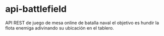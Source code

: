 # api-battlefield
API REST de juego de mesa online de batalla naval el objetivo es hundir la flota enemiga adivinando su ubicación en el tablero. 
